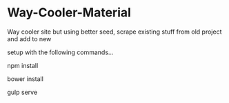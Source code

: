 # Way-Cooler-Material
Way cooler site but using better seed, scrape existing stuff from old project and add to new

setup with the following commands...

npm install

bower install

gulp serve
